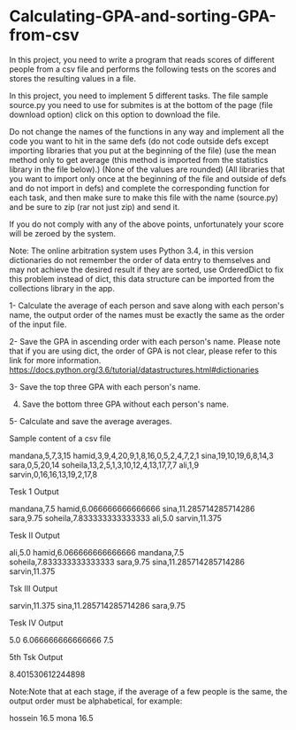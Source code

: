 # Calculating-GPA-and-sorting-GPA-from-csv
In this project, you need to write a program that reads scores of different people from a csv file and performs the following tests on the scores and stores the resulting values in a file.

In this project, you need to implement 5 different tasks. The file sample source.py you need to use for submites is at the bottom of the page (file download option) click on this option to download the file.

 

Do not change the names of the functions in any way and implement all the code you want to hit in the same defs (do not code outside defs except importing libraries that you put at the beginning of the file) (use the mean method only to get average (this method is imported from the statistics library in the file below).) (None of the values are rounded) (All libraries that you want to import only once at the beginning of the file and outside of defs and do not import in defs) and complete the corresponding function for each task, and then make sure to make this file with the name (source.py) and be sure to zip (rar not just zip) and send it.

If you do not comply with any of the above points, unfortunately your score will be zeroed by the system.

Note: The online arbitration system uses Python 3.4, in this version dictionaries do not remember the order of data entry to themselves and may not achieve the desired result if they are sorted, use OrderedDict to fix this problem instead of dict, this data structure can be imported from the collections library in the app.

 

1- Calculate the average of each person and save along with each person's name, the output order of the names must be exactly the same as the order of the input file.

2- Save the GPA in ascending order with each person's name. Please note that if you are using dict, the order of GPA is not clear, please refer to this link for more information. https://docs.python.org/3.6/tutorial/datastructures.html#dictionaries

3- Save the top three GPA with each person's name.

4. Save the bottom three GPA without each person's name.

5- Calculate and save the average averages.

Sample content of a csv file

mandana,5,7,3,15
hamid,3,9,4,20,9,1,8,16,0,5,2,4,7,2,1
sina,19,10,19,6,8,14,3
sara,0,5,20,14
soheila,13,2,5,1,3,10,12,4,13,17,7,7
ali,1,9
sarvin,0,16,16,13,19,2,17,8
 

Tesk 1 Output

mandana,7.5
hamid,6.066666666666666
sina,11.285714285714286
sara,9.75
soheila,7.833333333333333
ali,5.0
sarvin,11.375
 

Tesk II Output

ali,5.0
hamid,6.066666666666666
mandana,7.5
soheila,7.833333333333333
sara,9.75
sina,11.285714285714286
sarvin,11.375
 

Tsk III Output

sarvin,11.375
sina,11.285714285714286
sara,9.75
 

Tesk IV Output

5.0
6.066666666666666
7.5
 

5th Tsk Output

8.401530612244898
 

Note:Note that at each stage, if the average of a few people is the same, the output order must be alphabetical, for example:

hossein 16.5
mona 16.5
